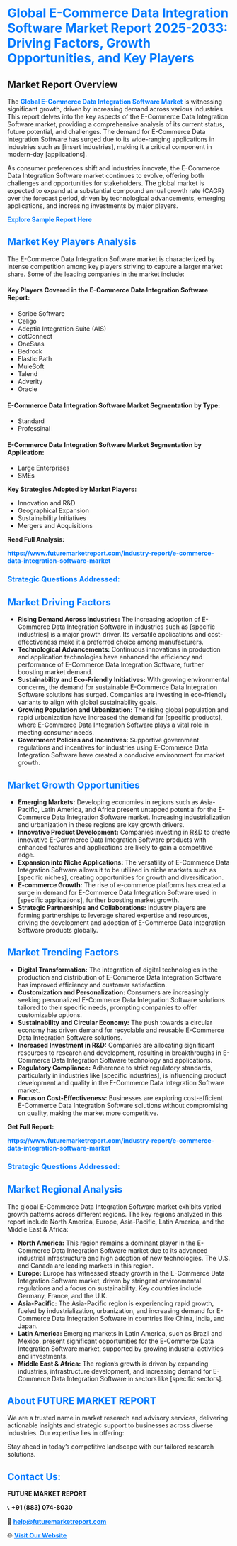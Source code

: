 <h1 style="color: #007BFF;">Global E-Commerce Data Integration Software Market Report 2025-2033: Driving Factors, Growth Opportunities, and Key Players</h1>

<section id="overview">
<h2>Market Report Overview</h2>
<p>The <a href="https://www.futuremarketreport.com/industry-report/e-commerce-data-integration-software-market" style="color: #007BFF; text-decoration: none;"><strong>Global E-Commerce Data Integration Software Market</strong></a> is witnessing significant growth, driven by increasing demand across various industries. This report delves into the key aspects of the E-Commerce Data Integration Software market, providing a comprehensive analysis of its current status, future potential, and challenges. The demand for E-Commerce Data Integration Software has surged due to its wide-ranging applications in industries such as [insert industries], making it a critical component in modern-day [applications].</p>
<p>As consumer preferences shift and industries innovate, the E-Commerce Data Integration Software market continues to evolve, offering both challenges and opportunities for stakeholders. The global market is expected to expand at a substantial compound annual growth rate (CAGR) over the forecast period, driven by technological advancements, emerging applications, and increasing investments by major players.</p>
</section>

<section id="overview">
<p><a href="https://www.futuremarketreport.com/request-sample/reportId=40999" style="color: #007BFF; text-decoration: none;"><strong>Explore Sample Report Here</strong></a></p>
</section>

<section id="key-players">
<h2 style="color: #007BFF;">Market Key Players Analysis</h2>
<p>The E-Commerce Data Integration Software market is characterized by intense competition among key players striving to capture a larger market share. Some of the leading companies in the market include:</p>
<h4>Key Players Covered in the E-Commerce Data Integration Software Report:</h4>
<ul><li>Scribe Software</li><li>Celigo</li><li>Adeptia Integration Suite (AIS)</li><li>dotConnect</li><li>OneSaas</li><li>Bedrock</li><li>Elastic Path</li><li>MuleSoft</li><li>Talend</li><li>Adverity</li><li>Oracle</li></ul>
<h4>E-Commerce Data Integration Software Market Segmentation by Type:</h4>
<ul><li>Standard</li><li>Professinal</li></ul>

<h4>E-Commerce Data Integration Software Market Segmentation by Application:</h4>
<ul><li>Large Enterprises</li><li>SMEs</li></ul>
<p><strong>Key Strategies Adopted by Market Players:</strong></p>
<ul>
<li>Innovation and R&D</li>
<li>Geographical Expansion</li>
<li>Sustainability Initiatives</li>
<li>Mergers and Acquisitions</li>
</ul>
</section>

<section>
<p><strong>Read Full Analysis: </strong></p><a href="https://www.futuremarketreport.com/industry-report/e-commerce-data-integration-software-market" style="color: #007BFF; text-decoration: none;"><strong>https://www.futuremarketreport.com/industry-report/e-commerce-data-integration-software-market</strong></a>
<h3 style="color: #007BFF;">Strategic Questions Addressed:</h3>
</section>

<section id="driving-factors">
<h2 style="color: #007BFF;">Market Driving Factors</h2>
<ul>
<li><strong>Rising Demand Across Industries:</strong> The increasing adoption of E-Commerce Data Integration Software in industries such as [specific industries] is a major growth driver. Its versatile applications and cost-effectiveness make it a preferred choice among manufacturers.</li>
<li><strong>Technological Advancements:</strong> Continuous innovations in production and application technologies have enhanced the efficiency and performance of E-Commerce Data Integration Software, further boosting market demand.</li>
<li><strong>Sustainability and Eco-Friendly Initiatives:</strong> With growing environmental concerns, the demand for sustainable E-Commerce Data Integration Software solutions has surged. Companies are investing in eco-friendly variants to align with global sustainability goals.</li>
<li><strong>Growing Population and Urbanization:</strong> The rising global population and rapid urbanization have increased the demand for [specific products], where E-Commerce Data Integration Software plays a vital role in meeting consumer needs.</li>
<li><strong>Government Policies and Incentives:</strong> Supportive government regulations and incentives for industries using E-Commerce Data Integration Software have created a conducive environment for market growth.</li>
</ul>
</section>

<section id="growth-opportunities">
<h2 style="color: #007BFF;">Market Growth Opportunities</h2>
<ul>
<li><strong>Emerging Markets:</strong> Developing economies in regions such as Asia-Pacific, Latin America, and Africa present untapped potential for the E-Commerce Data Integration Software market. Increasing industrialization and urbanization in these regions are key growth drivers.</li>
<li><strong>Innovative Product Development:</strong> Companies investing in R&D to create innovative E-Commerce Data Integration Software products with enhanced features and applications are likely to gain a competitive edge.</li>
<li><strong>Expansion into Niche Applications:</strong> The versatility of E-Commerce Data Integration Software allows it to be utilized in niche markets such as [specific niches], creating opportunities for growth and diversification.</li>
<li><strong>E-commerce Growth:</strong> The rise of e-commerce platforms has created a surge in demand for E-Commerce Data Integration Software used in [specific applications], further boosting market growth.</li>
<li><strong>Strategic Partnerships and Collaborations:</strong> Industry players are forming partnerships to leverage shared expertise and resources, driving the development and adoption of E-Commerce Data Integration Software products globally.</li>
</ul>
</section>

<section id="trending-factors">
<h2 style="color: #007BFF;">Market Trending Factors</h2>
<ul>
<li><strong>Digital Transformation:</strong> The integration of digital technologies in the production and distribution of E-Commerce Data Integration Software has improved efficiency and customer satisfaction.</li>
<li><strong>Customization and Personalization:</strong> Consumers are increasingly seeking personalized E-Commerce Data Integration Software solutions tailored to their specific needs, prompting companies to offer customizable options.</li>
<li><strong>Sustainability and Circular Economy:</strong> The push towards a circular economy has driven demand for recyclable and reusable E-Commerce Data Integration Software solutions.</li>
<li><strong>Increased Investment in R&D:</strong> Companies are allocating significant resources to research and development, resulting in breakthroughs in E-Commerce Data Integration Software technology and applications.</li>
<li><strong>Regulatory Compliance:</strong> Adherence to strict regulatory standards, particularly in industries like [specific industries], is influencing product development and quality in the E-Commerce Data Integration Software market.</li>
<li><strong>Focus on Cost-Effectiveness:</strong> Businesses are exploring cost-efficient E-Commerce Data Integration Software solutions without compromising on quality, making the market more competitive.</li>
</ul>
</section>

<section>
<p><strong>Get Full Report: </strong></p><a href="https://www.futuremarketreport.com/industry-report/e-commerce-data-integration-software-market" style="color: #007BFF; text-decoration: none;"><strong>https://www.futuremarketreport.com/industry-report/e-commerce-data-integration-software-market</strong></a>
<h3 style="color: #007BFF;">Strategic Questions Addressed:</h3>
</section>


<section id="regional-analysis">
<h2 style="color: #007BFF;">Market Regional Analysis</h2>
<p>The global E-Commerce Data Integration Software market exhibits varied growth patterns across different regions. The key regions analyzed in this report include North America, Europe, Asia-Pacific, Latin America, and the Middle East & Africa:</p>
<ul>
<li><strong>North America:</strong> This region remains a dominant player in the E-Commerce Data Integration Software market due to its advanced industrial infrastructure and high adoption of new technologies. The U.S. and Canada are leading markets in this region.</li>
<li><strong>Europe:</strong> Europe has witnessed steady growth in the E-Commerce Data Integration Software market, driven by stringent environmental regulations and a focus on sustainability. Key countries include Germany, France, and the U.K.</li>
<li><strong>Asia-Pacific:</strong> The Asia-Pacific region is experiencing rapid growth, fueled by industrialization, urbanization, and increasing demand for E-Commerce Data Integration Software in countries like China, India, and Japan.</li>
<li><strong>Latin America:</strong> Emerging markets in Latin America, such as Brazil and Mexico, present significant opportunities for the E-Commerce Data Integration Software market, supported by growing industrial activities and investments.</li>
<li><strong>Middle East & Africa:</strong> The region’s growth is driven by expanding industries, infrastructure development, and increasing demand for E-Commerce Data Integration Software in sectors like [specific sectors].</li>
</ul>
</section>

<footer>
<h2 style="color: #007BFF;">About FUTURE MARKET REPORT</h2>
<p>We are a trusted name in market research and advisory services, delivering actionable insights and strategic support to businesses across diverse industries. Our expertise lies in offering:</p>

<p>Stay ahead in today’s competitive landscape with our tailored research solutions.</p>

<h2 style="color: #007BFF;">Contact Us:</h2>
<p><strong>FUTURE MARKET REPORT</strong></p>
<p>📞 <strong>+91 (883) 074-8030</strong></p>
<p>📧 <strong><a href="mailto:help@futuremarketreport.com" style="color: #007BFF;">help@futuremarketreport.com</a></strong></p>
<p>🌐 <strong><a href="https://www.futuremarketreport.com/" style="color: #007BFF;">Visit Our Website</a></strong></p>
</footer>